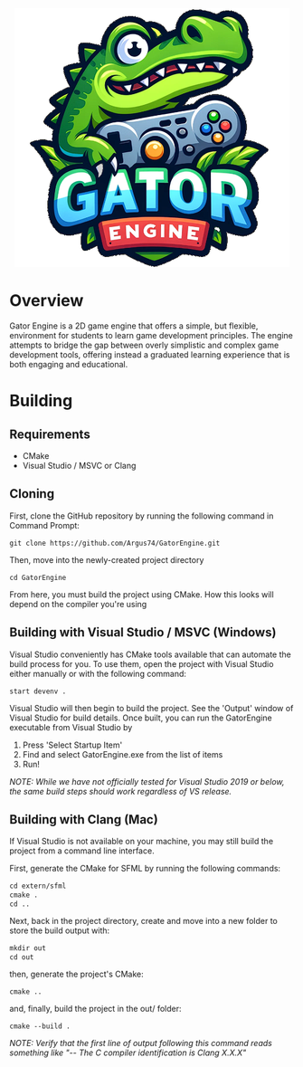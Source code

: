 <p align="center">
  <img src="https://github.com/Argus74/GatorEngine/blob/main/GatorEngineLogo.png?raw=true" alt="Gator Engine Logo"/>
</p>

# Overview
Gator Engine is a 2D game engine that offers a simple, but flexible, environment for students to learn game development principles. The engine attempts to bridge the gap between overly simplistic and complex game development tools, offering instead a graduated learning experience that is both engaging and educational.

# Building

## Requirements
- CMake
- Visual Studio / MSVC  or Clang

## Cloning
First, clone the GitHub repository by running the following command in Command Prompt:

```
git clone https://github.com/Argus74/GatorEngine.git
```

Then, move into the newly-created project directory

```
cd GatorEngine
```

From here, you must build the project using CMake. How this looks will depend on the compiler you're using

## Building with Visual Studio / MSVC (Windows)
Visual Studio conveniently has CMake tools available that can automate the build process for you.
To use them, open the project with Visual Studio either manually or with the following command:

```
start devenv . 
```

Visual Studio will then begin to build the project. See the 'Output' window of Visual Studio for build details.
Once built, you can run the GatorEngine executable from Visual Studio by 
1. Press 'Select Startup Item'
2. Find and select GatorEngine.exe from the list of items
3. Run!

*NOTE: While we have not officially tested for Visual Studio 2019 or below, the same build steps should work regardless of VS release.*

## Building with Clang (Mac)
If Visual Studio is not available on your machine, you may still build the project from a command line interface.

First, generate the CMake for SFML by running the following commands:
```
cd extern/sfml
cmake .
cd ..
```

Next, back in the project directory, create and move into a new folder to store the build output with:

```
mkdir out
cd out
```

then, generate the project's CMake:

```
cmake ..
```

and, finally, build the project in the out/ folder:

```
cmake --build .
```

*NOTE: Verify that the first line of output following this command reads something like "-- The C compiler identification is Clang X.X.X"*






